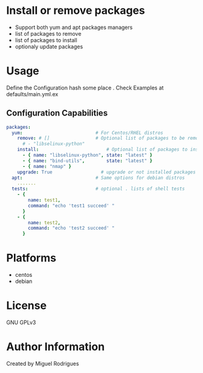 # Install or remove packages

* Support both yum and apt packages managers
* list of packages to remove
* list of packages to install
* optionaly update packages

# Usage

Define the Configuration hash some place . Check Examples at defaults/main.yml.ex

## Configuration Capabilities

```yaml
packages:
  yum:                           # For Centos/RHEL distros
    remove: # []                 # Optional list of packages to be removed
      # - "libselinux-python"
    install:                         # Optional list of packages to install
      - { name: "libselinux-python", state: "latest" }
      - { name: "bind-utils",        state: "latest" }
      - { name: "nmap" }
    upgrade: True                  # upgrade or not installed packages
  apt:                           # Same options for debian distros
    .......
  tests:                         # optional . lists of shell tests
    - {
        name: test1,
        command: "echo 'test1 succeed' "
      }
    - {
        name: test2,
        command: "echo 'test2 succeed' "
      }

```

# Platforms
* centos
* debian

# License

GNU GPLv3 

# Author Information

Created by Miguel Rodrigues

